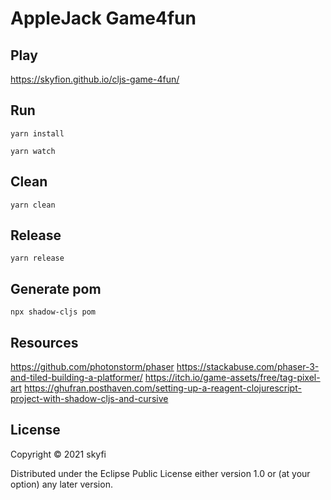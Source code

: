 # AppleJack Game4fun

## Play

https://skyfion.github.io/cljs-game-4fun/


## Run

``` shell
yarn install

yarn watch
```

## Clean

``` shell
yarn clean
```

## Release

``` shell
yarn release
```

## Generate pom
``` shell
npx shadow-cljs pom
```

## Resources

https://github.com/photonstorm/phaser
https://stackabuse.com/phaser-3-and-tiled-building-a-platformer/
https://itch.io/game-assets/free/tag-pixel-art
https://ghufran.posthaven.com/setting-up-a-reagent-clojurescript-project-with-shadow-cljs-and-cursive

## License

Copyright © 2021 skyfi

Distributed under the Eclipse Public License either version 1.0 or (at
your option) any later version.
